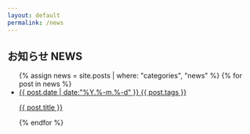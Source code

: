 ```yaml
---
layout: default
permalink: /news
---
```

<h2 class="text-4xl text-center mb-8 mt-30 xl:mt-15">
  お知らせ
  <span class="block mt-5 text-2xl">NEWS</span>
</h2>

<ul class="max-w-248 mx-auto px-8 flex flex-wrap *:w-full justify-between divide-y divide-[#ccc]">
  {% assign news = site.posts | where: "categories", "news" %}
  {% for post in news %}
    <li class="py-4">
      <a href="{{ post.url }}">
        <div class="flex items-center gap-x-2">
          <time class="text-sm text-gray-600">{{ post.date | date:"%Y.%-m.%-d" }}</time>
          <span class="block min-w-24 text-center px-4 py-px rounded-xs bg-[#cc8f2e] text-white">{{ post.tags }}</span>
        </div>
        <p>{{ post.title }}</p>
      </a>
    </li>
  {% endfor %}
</ul>
